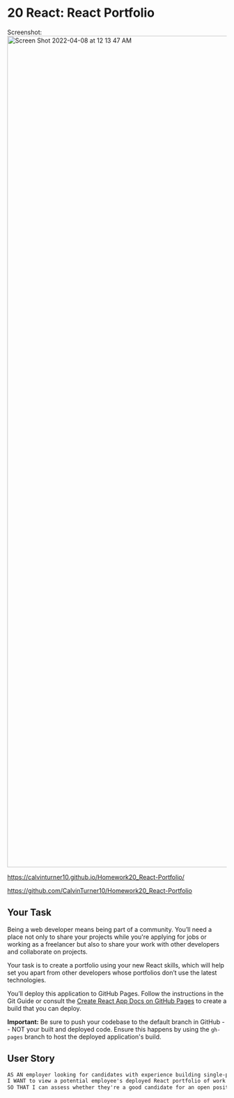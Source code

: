 # 20 React: React Portfolio



Screenshot: <img width="1907" alt="Screen Shot 2022-04-08 at 12 13 47 AM" src="https://user-images.githubusercontent.com/92739989/162361271-c55af725-d409-4f49-aaba-b6be21f9f09d.png">

https://calvinturner10.github.io/Homework20_React-Portfolio/

https://github.com/CalvinTurner10/Homework20_React-Portfolio



## Your Task

Being a web developer means being part of a community. You’ll need a place not only to share your projects while you're applying for jobs or working as a freelancer but also to share your work with other developers and collaborate on projects.

Your task is to create a portfolio using your new React skills, which will help set you apart from other developers whose portfolios don’t use the latest technologies. 

You’ll deploy this application to GitHub Pages. Follow the instructions in the Git Guide or consult the [Create React App Docs on GitHub Pages](https://create-react-app.dev/docs/deployment/#github-pages) to create a build that you can deploy.

**Important:** Be sure to push your codebase to the default branch in GitHub -- NOT your built and deployed code. Ensure this happens by using the `gh-pages` branch to host the deployed application's build.

## User Story

```md
AS AN employer looking for candidates with experience building single-page applications
I WANT to view a potential employee's deployed React portfolio of work samples
SO THAT I can assess whether they're a good candidate for an open position
```